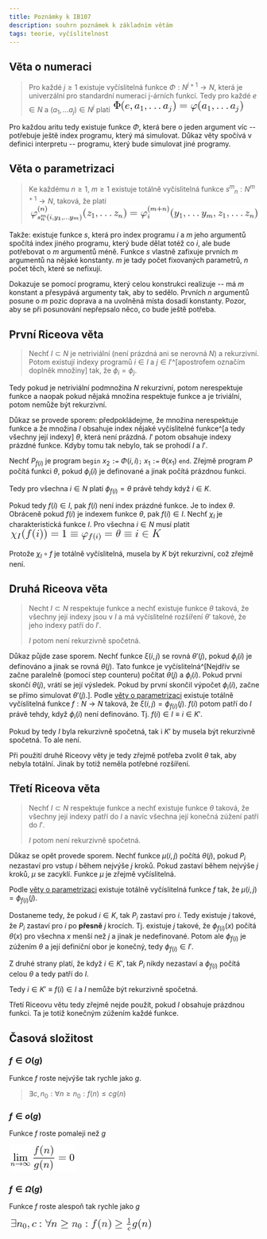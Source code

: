 ```yaml
---
title: Poznámky k IB107
description: souhrn poznámek k základním větám
tags: teorie, vyčíslitelnost
---
```


## Věta o numeraci

> Pro každé $j \geq 1$ existuje vyčíslitelná funkce $\Phi: N^{j+1} → N$, která
> je univerzální pro standardní numeraci j-árních funkcí. Tedy pro každé $e \in
> N$ a $(a_1, \ldots a_j) \in N^j$ platí
> ![Věta o numeraci](/images/veta-o-numeraci.png)

Pro každou aritu tedy existuje funkce $\Phi$, která bere o jeden argument
víc -- potřebuje ještě index programu, který má simulovat. Důkaz věty spočívá
v definici interpretu -- programu, který bude simulovat jiné programy.


## Věta o parametrizaci

> Ke každému $n\geq 1$, $m\geq 1$ existuje totálně vyčíslitelná funkce
> ${s^m}_n: N^{m+1} → N$, taková, že platí
> ![Věta o parametrizaci](/images/veta-o-parametrizaci.png)

Takže: existuje funkce $s$, která pro index programu $i$ a $m$ jeho argumentů
spočítá index jiného programu, který bude dělat totéž co $i$, ale bude
potřebovat o $m$ argumentů méně. Funkce $s$ vlastně zafixuje prvních $m$
argumentů na nějaké konstanty. $m$ je tady počet fixovaných parametrů, $n$
počet těch, které se nefixují.

Dokazuje se pomocí programu, který celou konstrukci realizuje -- má $m$
konstant a přesypává argumenty tak, aby to sedělo. Prvních $n$ argumentů posune
o $m$ pozic doprava a na uvolněná místa dosadí konstanty. Pozor, aby se při
posunování nepřepsalo něco, co bude ještě potřeba.


## První Riceova věta

> Nechť $I \subset N$ je netriviální (není prázdná ani se nerovná $N$) a
> rekurzivní. Potom existují indexy programů $i \in I$ a $j \in I'$^[apostrofem
> označím doplněk množiny] tak, že $\phi_i = \phi_j$.

Tedy pokud je netriviální podmnožina $N$ rekurzivní, potom nerespektuje funkce a
naopak pokud nějaká množina respektuje funkce a je triviální, potom nemůže být
rekurzivní.

Důkaz se provede sporem: předpokládejme, že množina nerespektuje funkce a že
množina $I$ obsahuje index nějaké vyčíslitelné funkce^[a tedy všechny její
indexy] $\theta$, která není prázdná. $I'$ potom obsahuje indexy prázdné
funkce. Kdyby tomu tak nebylo, tak se prohodí $I$ a $I'$.

Nechť $P_{f(i)}$ je program `begin` $x_2$ `:=` $\Phi(i,i)$`;` $x_1$ `:=`
$\theta(x_1)$ `end`. Zřejmě program $P$ počítá funkci $\theta$, pokud
$\phi_i(i)$ je definované a jinak počítá prázdnou funkci.

Tedy pro všechna $i \in N$ platí $\phi_{f(i)} = \theta$ právě tehdy když $i \in
K$.

Pokud tedy $f(i) \in I$, pak $f(i)$ není index prázdné funkce. Je to index
$\theta$. Obráceně pokud $f(i)$ je indexem funkce $\theta$, pak $f(i) \in I$.
Nechť $\chi_I$ je charakteristická funkce $I$. Pro všechna $i \in N$ musí platit
![Tvrzení 1](/images/prvni-riceova-veta-tvrzeni.png)

Protože $\chi_I \circ f$ je totálně vyčíslitelná, musela by $K$ být
rekurzivní, což zřejmě není.


## Druhá Riceova věta

> Necht $I \subset N$ respektuje funkce a nechť existuje funkce $\theta$
> taková, že všechny její indexy jsou v $I$ a má vyčíslitelné rozšíření
> $\theta'$ takové, že jeho indexy patří do $I'$.
>
> $I$ potom není rekurzivně spočetná.

Důkaz půjde zase sporem. Nechť funkce $\xi(i,j)$ se rovná $\theta'(j)$, pokud
$\phi_i(i)$ je definováno a jinak se rovná $\theta(j)$. Tato funkce je
vyčíslitelná^[Nejdřív se začne paralelně (pomocí step counteru) počítat
$\theta(j)$ a $\phi_i(i)$. Pokud první skončí $\theta(j)$, vrátí se její
výsledek. Pokud by první skončil výpočet $\phi_i(i)$, začne se přímo simulovat
$\theta'(j)$.]. Podle [věty o parametrizaci](#věta-o-parametrizaci) existuje
totálně vyčíslitelná funkce $f: N → N$ taková, že $\xi(i,j) = \phi_{f(i)}(j)$.
$f(i)$ potom patří do $I$ právě tehdy, když $\phi_i(i)$ není definováno. Tj.
$f(i) \in I \equiv i \in K'$.

Pokud by tedy $I$ byla rekurzivně spočetná, tak i $K'$ by musela být rekurzivně
spočetná. To ale není.

Při použití druhé Riceovy věty je tedy zřejmě potřeba zvolit $\theta$ tak, aby
nebyla totální. Jinak by totiž neměla potřebné rozšíření.


## Třetí Riceova věta

> Nechť $I \subset N$ respektuje funkce a nechť existuje funkce $\theta$
> taková, že všechny její indexy patří do $I$ a navíc všechna její konečná
> zúžení patří do $I'$.
>
> $I$ potom není rekurzivně spočetná.

Důkaz se opět provede sporem. Nechť funkce $\mu(i,j)$ počítá $\theta(j)$, pokud
$P_i$ nezastaví pro vstup $i$ během nejvýše $j$ kroků. Pokud zastaví během
nejvýše $j$ kroků, $\mu$ se zacyklí. Funkce $\mu$ je zřejmě vyčíslitelná.

Podle [věty o parametrizaci](#věta-o-parametrizaci) existuje totálně
vyčíslitelná funkce $f$ tak, že $\mu(i,j) = \phi_{f(i)}(j)$.

Dostaneme tedy, že pokud $i \in K$, tak $P_i$ zastaví pro $i$. Tedy existuje
$j$ takové, že $P_i$ zastaví pro $i$ po **přesně** $j$ krocích. Tj. existuje
$j$ takové, že $\phi_{f(i)}(x)$ počítá $\theta(x)$ pro všechna $x$ menší než
$j$ a jinak je nedefinované. Potom ale $\phi_{f(i)}$ je zúžením $\theta$ a její
definiční obor je konečný, tedy $\phi_{f(i)} \in I'$.

Z druhé strany platí, že když $i \in K'$, tak $P_i$ nikdy nezastaví a
$\phi_{f(i)}$ počítá celou $\theta$ a tedy patří do $I$.

Tedy $i \in K' \equiv f(i) \in I$ a $I$ nemůže být rekurzivně spočetná.

Třetí Riceovu větu tedy zřejmě nejde použít, pokud $I$ obsahuje prázdnou
funkci. Ta je totiž konečným zúžením každé funkce.


## Časová složitost

### $f \in O(g)$

Funkce $f$ roste nejvýše tak rychle jako $g$.

> $\exists c,n_0: \forall n \geq n_0: f(n) \leq cg(n)$

### $f \in o(g)$

Funkce $f$ roste pomaleji než $g$

![](/images/f-in-og.png "\lim{n \to \infty}\frac{f(n)}{g(n)} = 0")

### $f \in \Omega(g)$

Funkce $f$ roste alespoň tak rychle jako $g$

![](/images/f-in-Omega-g.png "\exists n_0, c: \forall n \geq n_0 : f(n) \geq \frac{1}{c} g(n)")

